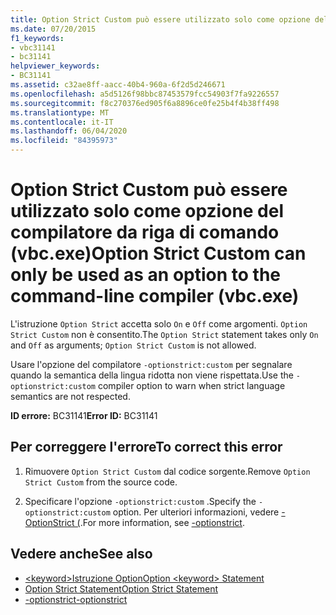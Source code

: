 ```yaml
---
title: Option Strict Custom può essere utilizzato solo come opzione del compilatore da riga di comando (vbc.exe)
ms.date: 07/20/2015
f1_keywords:
- vbc31141
- bc31141
helpviewer_keywords:
- BC31141
ms.assetid: c32ae8ff-aacc-40b4-960a-6f2d5d246671
ms.openlocfilehash: a5d5126f98bbc87453579fcc54903f7fa9226557
ms.sourcegitcommit: f8c270376ed905f6a8896ce0fe25b4f4b38ff498
ms.translationtype: MT
ms.contentlocale: it-IT
ms.lasthandoff: 06/04/2020
ms.locfileid: "84395973"
---
```

# <a name="option-strict-custom-can-only-be-used-as-an-option-to-the-command-line-compiler-vbcexe"></a><span data-ttu-id="5d94a-102">Option Strict Custom può essere utilizzato solo come opzione del compilatore da riga di comando (vbc.exe)</span><span class="sxs-lookup"><span data-stu-id="5d94a-102">Option Strict Custom can only be used as an option to the command-line compiler (vbc.exe)</span></span>
<span data-ttu-id="5d94a-103">L'istruzione `Option Strict` accetta solo `On` e `Off` come argomenti. `Option Strict Custom` non è consentito.</span><span class="sxs-lookup"><span data-stu-id="5d94a-103">The `Option Strict` statement takes only `On` and `Off` as arguments; `Option Strict Custom` is not allowed.</span></span>  
  
 <span data-ttu-id="5d94a-104">Usare l'opzione del compilatore `-optionstrict:custom` per segnalare quando la semantica della lingua ridotta non viene rispettata.</span><span class="sxs-lookup"><span data-stu-id="5d94a-104">Use the `-optionstrict:custom` compiler option to warn when strict language semantics are not respected.</span></span>  
  
 <span data-ttu-id="5d94a-105">**ID errore:** BC31141</span><span class="sxs-lookup"><span data-stu-id="5d94a-105">**Error ID:** BC31141</span></span>  
  
## <a name="to-correct-this-error"></a><span data-ttu-id="5d94a-106">Per correggere l'errore</span><span class="sxs-lookup"><span data-stu-id="5d94a-106">To correct this error</span></span>  
  
1. <span data-ttu-id="5d94a-107">Rimuovere `Option Strict Custom` dal codice sorgente.</span><span class="sxs-lookup"><span data-stu-id="5d94a-107">Remove `Option Strict Custom` from the source code.</span></span>  
  
2. <span data-ttu-id="5d94a-108">Specificare l'opzione `-optionstrict:custom` .</span><span class="sxs-lookup"><span data-stu-id="5d94a-108">Specify the `-optionstrict:custom` option.</span></span> <span data-ttu-id="5d94a-109">Per ulteriori informazioni, vedere [-OptionStrict (](../reference/command-line-compiler/optionstrict.md).</span><span class="sxs-lookup"><span data-stu-id="5d94a-109">For more information, see [-optionstrict](../reference/command-line-compiler/optionstrict.md).</span></span>  
  
## <a name="see-also"></a><span data-ttu-id="5d94a-110">Vedere anche</span><span class="sxs-lookup"><span data-stu-id="5d94a-110">See also</span></span>

- [<span data-ttu-id="5d94a-111">\<keyword>Istruzione Option</span><span class="sxs-lookup"><span data-stu-id="5d94a-111">Option \<keyword> Statement</span></span>](../language-reference/statements/option-keyword-statement.md)
- [<span data-ttu-id="5d94a-112">Option Strict Statement</span><span class="sxs-lookup"><span data-stu-id="5d94a-112">Option Strict Statement</span></span>](../language-reference/statements/option-strict-statement.md)
- [<span data-ttu-id="5d94a-113">-optionstrict</span><span class="sxs-lookup"><span data-stu-id="5d94a-113">-optionstrict</span></span>](../reference/command-line-compiler/optionstrict.md)
